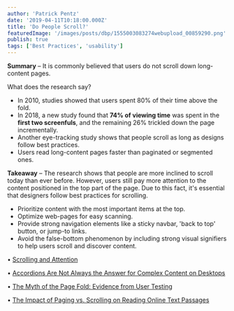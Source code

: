 ```yaml
---
author: 'Patrick Pentz'
date: '2019-04-11T10:18:00.000Z'
title: 'Do People Scroll?'
featuredImage: '/images/posts/dbp/1555003083274webupload_00859290.png'
publish: true
tags: ['Best Practices', 'usability']
---
```


**Summary** – It is commonly believed that users do not scroll down long-content pages.

What does the research say?

-   In 2010, studies showed that users spent 80% of their time above the fold.
-   In 2018, a new study found that **74% of viewing time** was spent in the **first two screenfuls**, and the remaining 26% trickled down the page incrementally.
-   Another eye-tracking study shows that people scroll as long as designs follow best practices.
-   Users read long-content pages faster than paginated or segmented ones.

**Takeaway** – The research shows that people are more inclined to scroll today than ever before. However, users still pay more attention to the content positioned in the top part of the page. Due to this fact, it's essential that designers follow best practices for scrolling.

-   Prioritize content with the most important items at the top.
-   Optimize web-pages for easy scanning.
-   Provide strong navigation elements like a sticky navbar, 'back to top' button, or jump-to links.
-   Avoid the false-bottom phenomenon by including strong visual signifiers to help users scroll and discover content.

• [Scrolling and Attention](https://www.nngroup.com/articles/accordions-complex-content/)

• [Accordions Are Not Always the Answer for Complex Content on Desktops](https://www.nngroup.com/articles/accordions-complex-content/)

• [The Myth of the Page Fold: Evidence from User Testing](https://www.cxpartners.co.uk/our-thinking/the_myth_of_the_page_fold_evidence_from_user_testing/)

• [The Impact of Paging vs. Scrolling on Reading Online Text Passages](http://www.usabilitynews.org/misc/the-impact-of-paging-vs-scrolling-on-reading-online-text-passages/)
